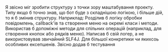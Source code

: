 Я звісно міг зробити структуру з точки зору маштабування проекту. Типу якщо б точно знав, що бот буде з складнішою логікою, і більше дій, то я б змінив структуру. 
Наприклад:
  Розділив б логіку обробки повідомлень, callback'ів та створення меню на окремі класи і методи.
  Використав б допоміжні методи для спільних операцій (наприклад, для створення кнопок або рядків меню).
  Написав б свій логер, а не використовував звичайний SLF4J. Для більшої конкретики чи якихсоь особливих ексепшенів.
  Звісно додав б тестування
